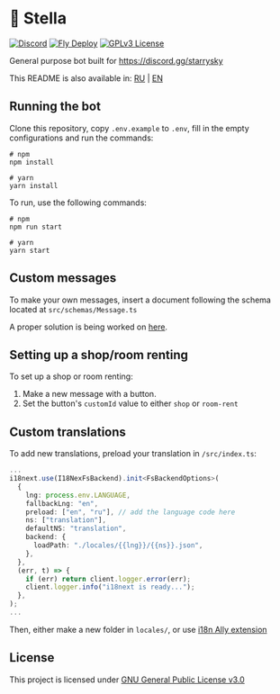 # 💫 Stella

[![Discord](https://img.shields.io/discord/764191923954122752)](https://discord.gg/starrysky)
[![Fly Deploy](https://github.com/nikkoxd/stella/actions/workflows/fly.yml/badge.svg)](https://github.com/nikkoxd/stella/actions/workflows/fly.yml)
[![GPLv3 License](https://img.shields.io/badge/License-GPL%20v3-yellow.svg)](https://opensource.org/licenses/)

General purpose bot built for https://discord.gg/starrysky

This README is also available in: [RU](README_ru.md) | [EN](README.md)

## Running the bot

Clone this repository, copy `.env.example` to `.env`, fill in the empty configurations
and run the commands:

```
# npm
npm install

# yarn
yarn install
```

To run, use the following commands:

```
# npm
npm run start

# yarn
yarn start
```

## Custom messages

To make your own messages, insert a document
following the schema located at `src/schemas/Message.ts`

A proper solution is being worked on [here](https://github.com/nikkoxd/stella-embed-builder).

## Setting up a shop/room renting

To set up a shop or room renting:

1. Make a new message with a button.
2. Set the button's `customId` value to either `shop` or `room-rent`

## Custom translations

To add new translations, preload your translation in `/src/index.ts`:

```ts
...
i18next.use(I18NexFsBackend).init<FsBackendOptions>(
  {
    lng: process.env.LANGUAGE,
    fallbackLng: "en",
    preload: ["en", "ru"], // add the language code here
    ns: ["translation"],
    defaultNS: "translation",
    backend: {
      loadPath: "./locales/{{lng}}/{{ns}}.json",
    },
  },
  (err, t) => {
    if (err) return client.logger.error(err);
    client.logger.info("i18next is ready...");
  },
);
...
```

Then, either make a new folder in `locales/`, or use [i18n Ally extension](https://marketplace.visualstudio.com/items?itemName=scaukk.i18n-downloader)

## License

This project is licensed under [GNU General Public License v3.0][license]

[license]: https://github.com/nikkoxd/stella/blob/main/LICENSE
